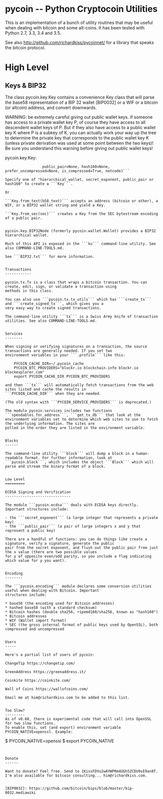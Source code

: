 pycoin -- Python Cryptocoin Utilities
=====================================

This is an implementation of a bunch of utility routines that may be useful when dealing with bitcoin and some
alt-coins. It has been tested with Python 2.7, 3.3, 3.4 and 3.5.

See also http://github.com/richardkiss/pycoinnet/ for a library that speaks the bitcoin protocol.

High Level
==========

Keys & BIP32
------------

The class pycoin.key.Key contains a convenience Key class that will parse the base58 representation of a BIP 32
wallet [BIP0032] or a WIF or a bitcoin (or altcoin) address, and convert downwards.

WARNING: be extremely careful giving out public wallet keys. If someone has access to a private wallet key P, of
course they have access to all descendent wallet keys of P. But if they also have access to a public wallet key K
where P is a subkey of K, you can actually work your way up the tree to determine the private key that corresponds
to the public wallet key K (unless private derivation was used at some point between the two keys)! Be sure you
understand this warning before giving out public wallet keys!

pycoin.key.Key:

```Key(hierarchical_wallet=None, secret_exponent=None,
                 public_pair=None, hash160=None, prefer_uncompressed=None, is_compressed=True, netcode)```

Specify one of "hierarchical_wallet, secret_exponent, public_pair or hash160" to create a ```Key```.

Or

```Key.from_text(b58_text)``` accepts an address (bitcoin or other), a WIF, or a BIP32 wallet string and yield a Key.

```Key.from_sec(sec)``` creates a Key from the SEC bytestream encoding of a public pair.


pycoin.key.BIP32Node (formerly pycoin.wallet.Wallet) provides a BIP32 hierarchical wallet.

Much of this API is exposed in the ```ku``` command-line utility. See also COMMAND-LINE-TOOLS.md.

See ```BIP32.txt``` for more information.


Transactions
------------

pycoin.tx.Tx is a class that wraps a bitcoin transaction. You can create, edit, sign, or validate a transaction using
methods in this class.

You can also use ```pycoin.tx.tx_utils``` which has ```create_tx``` and ```create_signed_tx```, which gives you a
very easy way to create signed transactions.

The command-line utility ```tx``` is a Swiss Army knife of transaction utilities. See also COMMAND-LINE-TOOLS.md.


Services
--------

When signing or verifying signatures on a transaction, the source transactions are generally needed. If you set two
environment variables in your ```.profile``` like this:

    PYCOIN_CACHE_DIR=~/.pycoin_cache
    PYCOIN_BTC_PROVIDERS="blockr.io blockchain.info blockr.io blockexplorer.com"
    export PYCOIN_CACHE_DIR PYCOIN_BTC_PROVIDERS

and then ```tx``` will automatically fetch transactions from the web sites listed and cache the results in
```PYCOIN_CACHE_DIR``` when they are needed.

(The old syntax with ```PYCOIN_SERVICE_PROVIDERS``` is deprecated.)

The module pycoin.services includes two functions ```spendables_for_address```, ```get_tx_db``` that look at the
environment variables set to determine which web sites to use to fetch the underlying information. The sites are
polled in the order they are listed in the environment variable.


Blocks
------

The command-line utility ```block``` will dump a block in a human-readable format. For further information, look at
```pycoin.block```, which includes the object ```Block``` which will parse and stream the binary format of a block.


Low Level
=========

ECDSA Signing and Verification
------------------------------

The module ```pycoin.ecdsa``` deals with ECDSA keys directly. Important structures include:

- the ```secret_exponent``` (a large integer that represents a private key)
- the ```public_pair``` (a pair of large integers x and y that represent a public key)

There are a handful of functions: you can do things like create a signature, verify a signature, generate the public
pair from the secret exponent, and flush out the public pair from just the x value (there are two possible values
for y of opposite even/odd parity, so you include a flag indicating which value for y you want).


Encoding
--------

The ```pycoin.encoding``` module declares some conversion utilities useful when dealing with Bitcoin. Important
structures include:

* base58 (the encoding used for Bitcoin addresses)
* hashed base58 (with a standard checksum)
* Bitcoin hashes (double sha256, ripemd160/sha256, known as "hash160")
* Bitcoin addresses
* WIF (Wallet import format)
* SEC (the gross internal format of public keys used by OpenSSL), both compressed and uncompressed


Users
-----

Here's a partial list of users of pycoin:

ChangeTip https://changetip.com/

GreenAddress https://greenaddress.it/

Coinkite https://coinkite.com/

Wall of Coins https://wallofcoins.com/

Email me at him@richardkiss.com to be added to this list.


Too Slow?
---------
As of v0.60, there is experimental code that will call into OpenSSL for two slow functions.
To enable this, set (and export) environment variable PYCOIN_NATIVE=openssl. Example:

```
$ PYCOIN_NATIVE=openssl
$ export PYCOIN_NATIVE
```


Donate
------

Want to donate? Feel free. Send to 1KissFDVu2wAYWPRm4UGh5ZCDU9sE9an8T.
I'm also available for bitcoin consulting... him@richardkiss.com.


[BIP0032]: https://github.com/bitcoin/bips/blob/master/bip-0032.mediawiki
